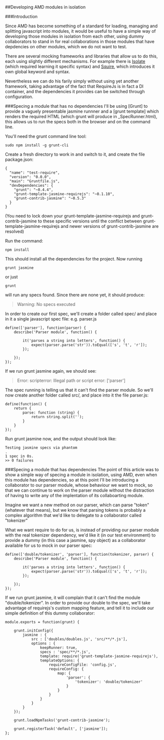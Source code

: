 ##Developing AMD modules in isolation

###Introduction

Since AMD has become something of a standard for loading, managing and splitting javascript into modules, it would be useful to have a simple way of developing those modules in isolation from each other, using dummy collaborators to stand in for real collaborations in those modules that have depdencies on other modules, which we do not want to test.

There are several mocking frameworks and libraries that allow us to do this, each using slightly different mechanisms. For example there is [Isolate](https://github.com/tnwinc/Isolate) (which required learning it specific syntax) and [Squire](https://github.com/iammerrick/Squire.js/), which introduces it own global keyword and syntax.

Nevertheless we can do his farily simply without using yet another framework, taking advantage of the fact that RequireJs is in fact a DI container, and the dependencies it provides can be switched through configuration.

###Specing a module that has no dependencies
I'll be using [Grunt] to provide a vaguely presentable jasmine runnner and a [grunt template] which renders the required HTML (which grunt will produce in _SpecRunner.html), this allows us to run the specs both in the browser and on the command line.

You'll need the grunt command line tool:
```
sudo npm install -g grunt-cli
```

Create a fresh directory to work in and switch to it, and create the file package.json:
```
{
  "name": "test-require",
  "version": "0.0.0",
  "main": "Gruntfile.js",
  "devDependencies": {
    "grunt": "~0.4.4",
    "grunt-template-jasmine-requirejs": "~0.1.10",
    "grunt-contrib-jasmine": "~0.5.3"
  }
}
```
(You need to lock down your grunt-template-jasmine-requirejs and grunt-contrib-jasmine to these specific versions until the conflict between grunt-template-jasmine-requirejs and newer versions of grunt-contrib-jasmine are resolved)

Run the command:
```
npm install
```
This should install all the dependencies for the project. Now running
```
grunt jasmine
```
or just
```
grunt
```
will run any specs found. Since there are none yet, it should produce:
> Warning: No specs executed

In order to create our first spec, we'll create a folder called spec/ and place in it a single javascript spec file: e.g. parser.js
```
define(['parser'], function(parser) {
    describe('Parser module', function() {

        it('parses a string into letters', function() {
            expect(parser.parse('str')).toEqual(['s', 't', 'r']);
        });

    });
});
```

If we run grunt jasmine again, we should see:
> Error: scripterror: Illegal path or script error: ['parser']

The spec running is telling us that it can't find the parser module. So we'll now create another folder called src/, and place into it the file parser.js:
```
define(function() {
    return {
        parse: function (string) {
            return string.split('');
        }
    }
});
```

Run grunt jasmine now, and the output should look like:
```
Testing jasmine specs via phantom
.
1 spec in 0s.
>> 0 failures
```

###Specing a module that has dependencies
The point of this article was to show a simple way of specing a module in isolation, using AMD, even when this module has dependencies, so at this point I'll be introducing a collaborator to our parser module, whose behaviour we want to mock, so that we can continue to work on the parser module without the distraction of having to write any of the implentation of its collaboarting module.

Imagine we want a new method on our parser, which can parse "token" (whatever that means), but we know that parsing tokens is probably a complex algorithm that we'd like to delegate to a collaborator called "tokenizer"

What we want require to do for us, is instead of providing our parser module with the real tokenizer dependency, we'd like it (in our test environment) to provide a dummy (in this case a jasmine, spy object) as a collaborator available for us to mock in our parser spec:
```
define(['double/tokenizer', 'parser'], function(tokenizer, parser) {
    describe('Parser module', function() {

        it('parses a string into letters', function() {
            expect(parser.parse('str')).toEqual(['s', 't', 'r']);
        });

    });
});
```
If we run grunt jasmine, it will complain that it can't find the module "double/tokenizer". In order to provide our double to the spec, we'll take advantage of requirejs's custom mapping feature, and tell it to include our simple definition of this dummy collaborator:


```
module.exports = function(grunt) {

    grunt.initConfig({
        jasmine : {
            src : ['doubles/doubles.js', 'src/**/*.js'],
            options : {
                keepRunner: true,
                specs : 'spec/**/*.js',
                template: require('grunt-template-jasmine-requirejs'),
                templateOptions: {
                    requireConfigFile: 'config.js',
                    requireConfig: {
                        map: {
                            'parser': {
                                'tokenizer': 'double/tokenizer'
                            }
                        }
                    }
                }
            }
        }
    });

    grunt.loadNpmTasks('grunt-contrib-jasmine');

    grunt.registerTask('default', ['jasmine']);
};
```


